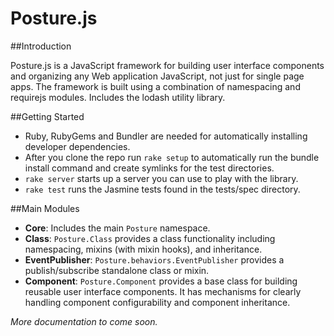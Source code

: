 Posture.js
=============================

##Introduction

Posture.js is a JavaScript framework for building user interface components and organizing any Web application
JavaScript, not just for single page apps. The framework is built using a combination of namespacing and
requirejs modules. Includes the lodash utility library.

##Getting Started
* Ruby, RubyGems and Bundler are needed for automatically installing developer dependencies.
* After you clone the repo run `rake setup` to automatically run the bundle install command and create symlinks for the test directories.
* `rake server` starts up a server you can use to play with the library.
* `rake test` runs the Jasmine tests found in the tests/spec directory.

##Main Modules

* __Core__: Includes the main `Posture` namespace.
* __Class__: `Posture.Class` provides a class functionality including namespacing, mixins (with mixin hooks), and inheritance.
* __EventPublisher__: `Posture.behaviors.EventPublisher` provides a publish/subscribe standalone class or mixin.
* __Component__: `Posture.Component` provides a base class for building reusable user interface components. It has mechanisms for clearly handling component configurability and component inheritance.

_More documentation to come soon._

